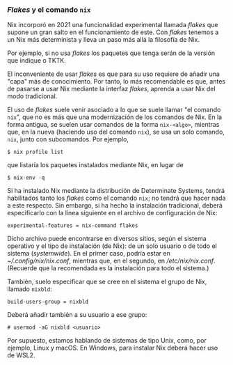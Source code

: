 



### _Flakes_ y el comando `nix`

Nix incorporó en 2021 una funcionalidad experimental llamada _flakes_ que
supone un gran salto en el funcionamiento de este. Con _flakes_ tenemos a un
Nix más determinista y lleva un paso más allá la filosofía de Nix.

Por ejemplo, si no usa _flakes_ los paquetes que tenga serán de la versión
que indique o TKTK.

El inconveniente de usar _flakes_ es que para su uso requiere de añadir una
"capa" más de conocimiento. Por tanto, lo más recomendable es que, antes de
pasarse a usar Nix mediante la interfaz _flakes_, aprenda a usar Nix del
modo tradicional.

El uso de _flakes_ suele venir asociado a lo que se suele llamar "el comando
`nix`", que no es más que una modernización de los comandos de Nix. En la
forma antigua, se suelen usar comandos de la forma `nix-<algo>`, mientras
que, en la nueva (haciendo uso del comando `nix`), se usa un solo comando,
`nix`, junto con subcomandos. Por ejemplo,

```
$ nix profile list
```

que listaría los paquetes instalados mediante Nix, en lugar de

```
$ nix-env -q
```

Si ha instalado Nix mediante la distribución de Determinate Systems, tendrá
habilitados tanto los _flakes_ como el comando `nix`; no tendrá que hacer
nada a este respecto. Sin embargo, si ha hecho la instalación tradicional,
deberá especificarlo con la línea siguiente en el archivo de configuración
de Nix:

```
experimental-features = nix-command flakes
```

Dicho archivo puede encontrarse en diversos sitios, según el sistema
operativo y el tipo de instalación (de Nix): de un solo usuario o de todo el
sistema (_systemwide_). En el primer caso, podría estar en
_\~/.config/nix/nix.conf_, mientras que, en el segundo, en
_/etc/nix/nix.conf_. (Recuerde que la recomendada es la instalación para
todo el sistema.)

También, suelo especificar que se cree en el sistema el grupo de Nix,
llamado `nixbld`:

```
build-users-group = nixbld
```

Deberá añadir también a su usuario a ese grupo:

```
# usermod -aG nixbld <usuario>
```

Por supuesto, estamos hablando de sistemas de tipo Unix, como, por ejemplo,
Linux y macOS. En Windows, para instalar Nix deberá hacer uso de WSL2.




